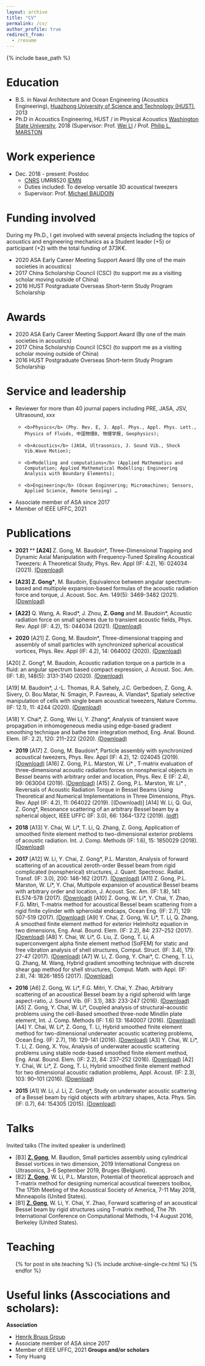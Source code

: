 ```yaml
---
layout: archive
title: "CV"
permalink: /cv/
author_profile: true
redirect_from:
  - /resume
---
```


{% include base_path %}

Education
======
* B.S. in Naval Architecture and Ocean Engineering (Acoustics Engineering), [Huazhong University of Science and Technology (HUST)](http://english.hust.edu.cn/), 2013
* Ph.D in Acoustics Engineering, HUST / in Physical Acoustics [Washington State University](https://wsu.edu/), 2018 (Supervisor: Prof. [Wei LI](http://english.ch.hust.edu.cn/info/1043/1218.htm) / Prof. [Philip L. MARSTON](https://physics.wsu.edu/people/faculty/p-marston/)

Work experience
======
* Dec. 2018 - present: Postdoc
  * [CNRS](https://www.cnrs.fr/) UMR8520 [IEMN](https://www.iemn.fr/)
  * Duties included: To develop versatile 3D acoustical tweezers
  * Supervisor: Prof. [Michael BAUDOIN](http://films-lab.univ-lille1.fr/michael/michael/Home.html)

Funding involved
======
During my Ph.D., I get involved with several projects including the topics of acoustics and engineering mechanics as a Student leader (+5) or participant (+2) with the total funding of 373K€.
* 2020	ASA Early Career Meeting Support Award (By one of the main societies in acoustics)
* 2017  China Scholarship Council (CSC) (to support me as a visiting scholar moving outside of China)
* 2016	HUST Postgraduate Overseas Short-term Study Program Scholarship

Awards
======
* 2020	ASA Early Career Meeting Support Award (By one of the main societies in acoustics)
* 2017  China Scholarship Council (CSC) (to support me as a visiting scholar moving outside of China)
* 2016	HUST Postgraduate Overseas Short-term Study Program Scholarship

Service and leadership
======
* Reviewer for more than 40 journal papers including PRE, JASA, JSV, Ultrasound, xxx
  * 	<b>Physics</b> (Phy. Rev. E, J. Appl. Phys., Appl. Phys. Lett., Physics of Fluids, 中国物理B, 物理学报, Geophysics); 
  * 	<b>Acoustics</b> (JASA, Ultrasonics, J. Sound Vib., Shock Vib.Wave Motion); 
  * 	<b>Modelling and computations</b> (Applied Mathematics and Computation; Applied Mathematical Modelling; Engineering Analysis with Boundary Elements);
  * 	<b>Engineering</b> (Ocean Enginnering; Micromachines; Sensors, Applied Science, Remote Sensing) …
* Associate member of ASA since 2017
* Member of IEEE UFFC, 2021 
  
Publications
======
* <b>2021</b>
 ** <b>[A24]</b> Z. Gong, M. Baudoin*, Three-Dimensional Trapping and Dynamic Axial Manipulation with Frequency-Tuned Spiraling Acoustical Tweezers: A Theoretical Study, Phys. Rev. Appl (IF: 4.2), 16: 024034 (2021). [(Download)](https://github.com/ZhixiongGONG/AcousticsX.com/blob/7dd45326c85e91d7a9f230ce825a79794b561679/files/Journal_14_2020PRApplied_3DAxialDisplacement.pdf)
 * <b>[A23] Z. Gong*</b>, M. Baudoin, Equivalence between angular spectrum-based and multipole expansion-based formulas of the acoustic radiation force and torque, J. Acoust. Soc. Am. 149(5): 3469-3482 (2021). [(Download)](https://github.com/ZhixiongGONG/AcousticsX.com/blob/6af5add20652a80ecfabb45f2b983a36a361b3d3/files/Journal_13_2021JASA_Equivalence.pdf)
 * <b>[A22]</b> Q. Wang, A. Riaud*, J. Zhou, <b>Z. Gong</b> and M. Baudoin*, Acoustic radiation force on small spheres due to transient acoustic fields, Phys. Rev. Appl (IF: 4.2), 15: 044034 (2021). [(Download)](https://github.com/ZhixiongGONG/AcousticsX.com/blob/6af5add20652a80ecfabb45f2b983a36a361b3d3/files/Journal_C10_2021PRApplied.pdf)

* <b>2020</b>
[A21] Z. Gong, M. Baudoin*, Three-dimensional trapping and assembly of small particles with synchronized spherical acoustical vortices, Phys. Rev. Appl (IF: 4.2), 14: 064002 (2020). [(Download)](https://github.com/ZhixiongGONG/AcousticsX.com/blob/6af5add20652a80ecfabb45f2b983a36a361b3d3/files/Journal_12_2020PRApplied_3DAssembly.pdf)

[A20] Z. Gong*, M. Baudoin, Acoustic radiation torque on a particle in a fluid:  an angular spectrum based compact expression, J. Acoust. Soc. Am. (IF: 1.8), 148(5): 3131-3140 (2020). [(Download)](https://github.com/ZhixiongGONG/AcousticsX.com/blob/6af5add20652a80ecfabb45f2b983a36a361b3d3/files/Journal_11_2020JASA_ART.pdf)

[A19] M. Baudoin*, J.-L. Thomas, R.A. Sahely, J.C. Gerbedoen, Z. Gong, A. Sivery, O. Bou Matar, N. Smagin, P. Favreau, A. Vlandas*, Spatialy selective manipulation of cells with single beam acoustical tweezers, Nature Commu. (IF: 12.1), 11: 4244 (2020). [(Download)](https://github.com/ZhixiongGONG/AcousticsX.com/blob/6af5add20652a80ecfabb45f2b983a36a361b3d3/files/Journal_C08_2020Nature%20Commun.pdf)

[A18] Y. Chai*, Z. Gong, Wei Li, Y. Zhang*, Analysis of transient wave propagation in inhomogeneous media using edge-based gradient smoothing technique and bathe time integration method, Eng. Anal. Bound. Elem. (IF: 2.2), 120: 211–222 (2020). [(Download)](https://github.com/ZhixiongGONG/AcousticsX.com/blob/6af5add20652a80ecfabb45f2b983a36a361b3d3/files/Journal_C09_2020EABE.pdf)

* <b>2019</b>
[A17] Z. Gong, M. Baudoin*, Particle assembly with synchronized acoustical tweezers, Phys. Rev. Appl (IF: 4.2), 12: 024045 (2019). [(Download)](https://github.com/ZhixiongGONG/AcousticsX.com/blob/6af5add20652a80ecfabb45f2b983a36a361b3d3/files/Journal_10_2019PRApplied_2DAssembly.pdf)
[A16] Z. Gong, P.L. Marston, W. Li* , T-matrix evaluation of three-dimensional acoustic radiation forces on nonspherical objects in Bessel beams with arbitrary order and location, Phys. Rev. E (IF: 2.4), 99: 063004 (2019). [(Download)](https://github.com/ZhixiongGONG/AcousticsX.com/blob/6af5add20652a80ecfabb45f2b983a36a361b3d3/files/Journal_07_2019PRE_ARFNonspherical.pdf)
[A15] Z. Gong, P.L. Marston, W. Li* , Reversals of Acoustic Radiation Torque in Bessel Beams Using Theoretical and Numerical Implementations in Three Dimensions, Phys. Rev. Appl (IF: 4.2), 11: 064022 (2019). [(Download)]
[A14] W. Li, Q. Gui, Z. Gong*, Resonance scattering of an arbitrary Bessel beam by a spherical object, IEEE UFFC (IF: 3.0), 66: 1364-1372 (2019). [(pdf)](https://github.com/ZhixiongGONG/AcousticsX.com/blob/7b6793bb2c0772cf91cbed16f69685950263f1ed/files/Journal_09_2019IEEE%20TUFFC_RST.pdf)

* <b>2018</b>
[A13] Y. Chai, W. Li*, T. Li, Q. Zhang, Z. Gong, Application of smoothed finite element method to two-dimensional exterior problems of acoustic radiation. Int. J. Comp. Methods (IF: 1.6), 15: 1850029 (2018). [(Download)](https://github.com/ZhixiongGONG/AcousticsX.com/blob/7b6793bb2c0772cf91cbed16f69685950263f1ed/files/Journal_C07_2018IJCM.pdf)

* <b>2017</b>
[A12] W. Li, Y. Chai, Z. Gong*, P.L. Marston, Analysis of forward scattering of an acoustical zeroth-order Bessel beam from rigid complicated (nonspherical) structures, J. Quant. Spectrosc. Radiat. Transf. (IF: 3.0), 200: 146-162 (2017). [(Download)](https://github.com/ZhixiongGONG/AcousticsX.com/blob/7b6793bb2c0772cf91cbed16f69685950263f1ed/files/Journal_06_2017JQSRT.pdf)
[A11] Z. Gong, P.L. Marston, W. Li*, Y. Chai, Multipole expansion of acoustical Bessel beams with arbitrary order and location, J. Acoust. Soc. Am. (IF: 1.8), 141: EL574-578 (2017). [(Download)](https://github.com/ZhixiongGONG/AcousticsX.com/blob/7b6793bb2c0772cf91cbed16f69685950263f1ed/files/Journal_05_2017JASA-EL_offaxis.pdf)
[A10] Z. Gong, W. Li*, Y. Chai, Y. Zhao, F.G. Mitri, T-matrix method for acoustical Bessel beam scattering from a rigid finite cylinder with spheroidal endcaps, Ocean Eng. (IF: 2.7), 129: 507-519 (2017). [(Download)](https://github.com/ZhixiongGONG/AcousticsX.com/blob/97b5665ef2e6ca6618018971a4f8070f8a1541ee/files/Journal_04_2017OE.pdf)
[A9] Y. Chai, Z. Gong, W. Li*, T. Li, Q. Zhang, A smoothed finite element method for exterior Helmholtz equation in two dimensions, Eng. Anal. Bound. Elem. (IF: 2.2), 84: 237–252 (2017). [(Download)](https://github.com/ZhixiongGONG/AcousticsX.com/blob/97b5665ef2e6ca6618018971a4f8070f8a1541ee/files/Journal_C06_2017EABE.pdf)
[A8] Y. Chai, W. Li*, G. Liu, Z. Gong, T. Li, A superconvergent alpha finite element method (SαFEM) for static and free vibration analysis of shell structures, Comput. Struct. (IF: 3.4), 179: 27-47 (2017). [(Download)](https://github.com/ZhixiongGONG/AcousticsX.com/blob/97b5665ef2e6ca6618018971a4f8070f8a1541ee/files/Journal_C04_2017CS.pdf)
[A7] W. Li, Z. Gong, Y. Chai*, C. Cheng, T. Li, Q. Zhang, M. Wang, Hybrid gradient smoothing technique with discrete shear gap method for shell structures, Comput. Math. with Appl. (IF: 2.8), 74: 1826-1855 (2017). [(Download)](https://github.com/ZhixiongGONG/AcousticsX.com/blob/97b5665ef2e6ca6618018971a4f8070f8a1541ee/files/Journal_C05_2017CMA(FEM).pdf)

* <b>2016</b>
[A6] Z. Gong, W. Li*, F.G. Mitri, Y. Chai, Y. Zhao, Arbitrary scattering of an acoustical Bessel beam by a rigid spheroid with large aspect-ratio, J. Sound Vib. (IF: 3.1), 383: 233-247 (2016). [(Download)](https://github.com/ZhixiongGONG/AcousticsX.com/blob/97b5665ef2e6ca6618018971a4f8070f8a1541ee/files/Journal_03_2016JSV.pdf)
[A5] Z. Gong, Y. Chai, W. Li*, Coupled analysis of structural–acoustic problems using the cell-Based smoothed three-node Mindlin plate element, Int. J. Comp. Methods (IF: 1.6) 13: 1640007 (2016). [(Download)](https://github.com/ZhixiongGONG/AcousticsX.com/blob/97b5665ef2e6ca6618018971a4f8070f8a1541ee/files/Journal_02_2016IJCM.pdf)
[A4] Y. Chai, W. Li*, Z. Gong, T. Li, Hybrid smoothed finite element method for two-dimensional underwater acoustic scattering problems, Ocean Eng. (IF: 2.7), 116: 129-141 (2016). [(Download)](https://github.com/ZhixiongGONG/AcousticsX.com/blob/97b5665ef2e6ca6618018971a4f8070f8a1541ee/files/Journal_C03_2016OE.pdf)
[A3] Y. Chai, W. Li*, T. Li, Z. Gong, X. You, Analysis of underwater acoustic scattering problems using stable node-based smoothed finite element method, Eng. Anal. Bound. Elem. (IF: 2.2), 84: 237–252 (2016). [(Download)](https://github.com/ZhixiongGONG/AcousticsX.com/blob/97b5665ef2e6ca6618018971a4f8070f8a1541ee/files/Journal_C01_2016EABE.pdf)
[A2] Y. Chai, W. Li*, Z. Gong, T. Li, Hybrid smoothed finite element method for two dimensional acoustic radiation problems, Appl. Acoust. (IF: 2.3), 103: 90–101 (2016). [(Download)](https://github.com/ZhixiongGONG/AcousticsX.com/blob/97b5665ef2e6ca6618018971a4f8070f8a1541ee/files/Journal_C02_2016APAC.pdf)

* <b>2015</b>
[A1] W. Li, J. Li, Z. Gong*, Study on underwater acoustic scattering of a Bessel beam by rigid objects with arbitrary shapes, Acta. Phys. Sin. (IF: 0.7), 64: 154305 (2015). [(Download)](https://github.com/ZhixiongGONG/AcousticsX.com/blob/97b5665ef2e6ca6618018971a4f8070f8a1541ee/files/Journal_01_2015APS_BesselSpheroid.pdf)

  
Talks
======
Invited talks (The invited speaker is underlined)
* [B3] <u><b>Z. Gong</b></u>, M. Baudion, Small particles assembly using cylindrical Bessel vortices in two dimension, 2019 International Congress on Ultrasonics, 3-6 September 2019, Bruges (Belgium).
* [B2] <u><b>Z. Gong</b></u>, W. Li, P.L. Marston, Potential of theoretical approach and T-matrix method for designing numerical acoustical tweezers toolbox,  The 175th Meeting of the Acoustical Society of America, 7-11 May 2018, Minneapolis (United States).
* [B1] <u><b>Z. Gong</b></u>, W. Li, Y. Chai, Y. Zhao, Forward scattering of an acoustical Bessel beam by rigid structures using T-matrix method, The 7th International Conference on Computational Methods, 1-4 August 2016, Berkeley (United States).

  
Teaching
======
  <ul>{% for post in site.teaching %}
    {% include archive-single-cv.html %}
  {% endfor %}</ul>

Useful links (Asscociations and scholars):
======
**Association**
* [Henrik Bruus Group](https://www.staff.dtu.dk/bruus/researchgroup)
* Associate member of ASA since 2017
* Member of IEEE UFFC, 2021 
**Groups and/or scholars**
* Tony Huang

